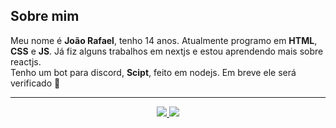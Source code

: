 ## Sobre mim

Meu nome é **João Rafael**, tenho 14 anos. Atualmente programo em **HTML**, **CSS** e **JS**. Já fiz alguns trabalhos em nextjs e estou aprendendo mais sobre reactjs.<br>Tenho um bot para discord, **Scipt**, feito em nodejs. Em breve ele será verificado 🧡

---

<p align = "center">
  <a href="https://github.com/joaorceschini/">
    <img src = "https://github-readme-stats.vercel.app/api?username=joaorceschini&show_icons=true&theme=white&line_height=27">
    <img src = "https://github-readme-stats.vercel.app/api/top-langs/?username=joaorceschini&layout=demo&theme=dark">
  </a>
</p>
